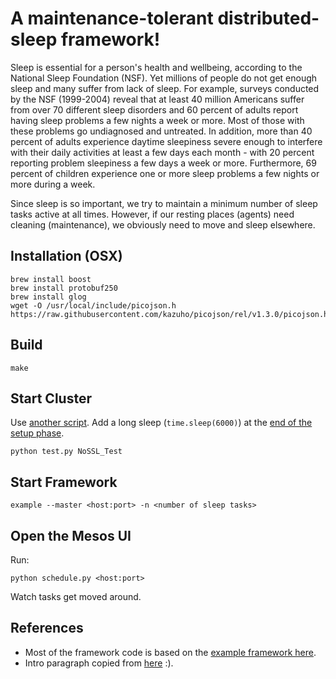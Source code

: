 # A maintenance-tolerant distributed-sleep framework!

Sleep is essential for a person's health and wellbeing, according to the National Sleep Foundation (NSF).
Yet millions of people do not get enough sleep and many suffer from lack of sleep.
For example, surveys conducted by the NSF (1999-2004) reveal that at least 40 million Americans suffer from over 70 different sleep disorders and 60 percent of adults report having sleep problems a few nights a week or more.
Most of those with these problems go undiagnosed and untreated.
In addition, more than 40 percent of adults experience daytime sleepiness severe enough to interfere with their daily activities at least a few days each month - with 20 percent reporting problem sleepiness a few days a week or more.
Furthermore, 69 percent of children experience one or more sleep problems a few nights or more during a week.

Since sleep is so important, we try to maintain a minimum number of sleep tasks active at all times.
However, if our resting places (agents) need cleaning (maintenance), we obviously need to move and sleep elsewhere.

## Installation (OSX)
```
brew install boost
brew install protobuf250
brew install glog
wget -O /usr/local/include/picojson.h https://raw.githubusercontent.com/kazuho/picojson/rel/v1.3.0/picojson.h
```

## Build
```
make
```

## Start Cluster
Use [another script](https://github.com/kaysoky/mesos-integration).
Add a long sleep (`time.sleep(6000)`) at the [end of the setup phase](https://github.com/kaysoky/mesos-integration/blob/master/test.py#L39).
```
python test.py NoSSL_Test
```

## Start Framework
```
example --master <host:port> -n <number of sleep tasks>
```

## Open the Mesos UI
Run:
```
python schedule.py <host:port>
```
Watch tasks get moved around.

## References

* Most of the framework code is based on the [example framework here](https://github.com/apache/mesos/blob/master/src/examples/event_call_framework.cpp).
* Intro paragraph copied from [here](http://www.apa.org/topics/sleep/why.aspx) :).
